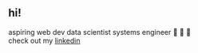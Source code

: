 ## hi!
aspiring web dev data scientist systems engineer
🐸 🌿 🎍
<br>
check out my <a href = "https://www.linkedin.com/in/isabella-allada-b9746a1bb/">linkedin
<br>


